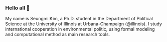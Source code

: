 ### Hello all :hugs:

My name is Seungmi Kim, a Ph.D. student in the Department of Political Science at the University of Illinois at Urbana-Champaign (@illinois). I study international cooperation in environmental politic, using formal modeling and computational method as main research tools.

